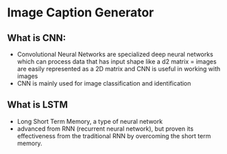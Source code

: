 # Image Caption Generator

## What is CNN:
- Convolutional Neural Networks are specialized deep neural networks which can process data that has input shape like a d2 matrix
= images are easily represented as a 2D matrix and CNN is useful in working with images
- CNN is mainly used for image classification and identification

## What is LSTM
- Long Short Term Memory, a type  of neural network 
- advanced from RNN (recurrent neural network), but proven its effectiveness from the traditional RNN by overcoming the short term memory.

